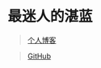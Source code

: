 # 最迷人的湛蓝

> [个人博客]([CSDN](https://blog.csdn.net/weixin_73798622?spm=1000.2115.3001.5343))

> [GitHub](https://github.com/Corefo/ "github")